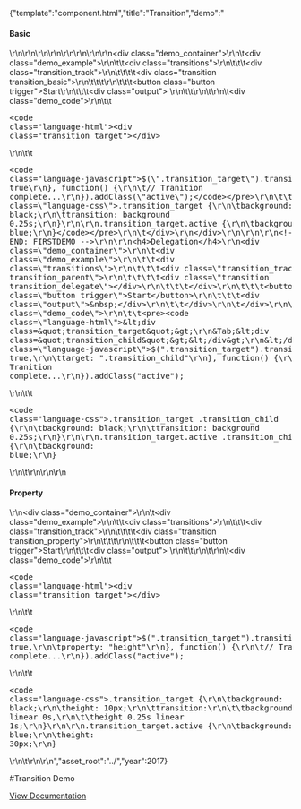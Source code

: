 {"template":"component.html","title":"Transition","demo":"<h4>Basic</h4>\r\n\r\n<!-- START: FIRSTDEMO -->\r\n\r\n<style>\r\n\t.transitions { margin: 0 0 20px; }\r\n\t.transition_track { background: #fff; border: 1px solid #455a64; margin: 20px 0; }\r\n\t.transition { background-color: #00bcd4; height: 30px; width: 10%;\r\n\t\t-webkit-transition: margin 0.5s ease, height 0.5s linear 0.5s;\r\n\t\t\t\ttransition: margin 0.5s ease, height 0.5s linear 0.5s;\r\n\t}\r\n\t.transition.move { margin-left: 90%; }\r\n\t.transition_property.move {\r\n\t\theight: 50px;\r\n\t}\r\n\r\n\t.output { display: inline-block; margin: 0 0 0 10px; }\r\n</style>\r\n\r\n<script>\r\n\t$(function() {\r\n\t\t$(\".transition_basic\").transition({\r\n\t\t\talways: true\r\n\t\t}, complete);\r\n\r\n\t\t$(\".transition_parent\").transition({\r\n\t\t\talways: true,\r\n\t\t\ttarget: \".transition_delegate\"\r\n\t\t}, complete);\r\n\r\n\t\t$(\".transition_property\").transition({\r\n\t\t\talways: true,\r\n\t\t\tproperty: \"height\"\r\n\t\t}, complete);\r\n\r\n\t\t$(\".trigger\").on(\"click\", start);\r\n\t});\r\n\r\n\tfunction start() {\r\n\t\tvar $target = $(this).parent(\".transitions\").find(\".transition\");\r\n\r\n\t\tif (!$target.hasClass(\"animating\")) {\r\n\t\t\t$target.toggleClass(\"move\")\r\n\t\t\t\t   .addClass(\"animating\");\r\n\r\n\t\t\toutput($target, \" \");\r\n\t\t}\r\n\t}\r\n\r\n\tfunction complete() {\r\n\t\tvar $target = $(this);\r\n\r\n\t\tif (!$target.hasClass(\"transition\")) {\r\n\t\t\t$target = $(this).find(\".transition\");\r\n\t\t}\r\n\r\n\t\t$target.removeClass(\"animating\");\r\n\t\toutput($target, \"Complete\");\r\n\t}\r\n\r\n\tfunction output($target, text) {\r\n\t\t$target.parents(\".transitions\").find(\".output\").text(text);\r\n\t}\r\n</script>\r\n\r\n<div class=\"demo_container\">\r\n\t<div class=\"demo_example\">\r\n\t\t<div class=\"transitions\">\r\n\t\t\t<div class=\"transition_track\">\r\n\t\t\t\t<div class=\"transition transition_basic\"></div>\r\n\t\t\t</div>\r\n\t\t\t<button class=\"button trigger\">Start</button>\r\n\t\t\t<div class=\"output\">&nbsp;</div>\r\n\t\t</div>\r\n\t</div>\r\n\t<div class=\"demo_code\">\r\n\t\t<pre><code class=\"language-html\">&lt;div class=&quot;transition_target&quot;&gt;&lt;/div&gt;</code></pre>\r\n\t\t<pre><code class=\"language-javascript\">$(\".transition_target\").transition({\r\n\talways: true\r\n}, function() {\r\n\t// Tranition complete...\r\n}).addClass(\"active\");</code></pre>\r\n\t\t<pre><code class=\"language-css\">.transition_target {\r\n\tbackground: black;\r\n\ttransition: background 0.25s;\r\n}\r\n\r\n.transition_target.active {\r\n\tbackground: blue;\r\n}</code></pre>\r\n\t</div>\r\n</div>\r\n\r\n\r\n<!-- END: FIRSTDEMO -->\r\n\r\n<h4>Delegation</h4>\r\n<div class=\"demo_container\">\r\n\t<div class=\"demo_example\">\r\n\t\t<div class=\"transitions\">\r\n\t\t\t<div class=\"transition_track transition_parent\">\r\n\t\t\t\t<div class=\"transition transition_delegate\"></div>\r\n\t\t\t</div>\r\n\t\t\t<button class=\"button trigger\">Start</button>\r\n\t\t\t<div class=\"output\">&nbsp;</div>\r\n\t\t</div>\r\n\t</div>\r\n\t<div class=\"demo_code\">\r\n\t\t<pre><code class=\"language-html\">&lt;div class=&quot;transition_target&quot;&gt;\r\n&Tab;&lt;div class=&quot;transition_child&quot;&gt;&lt;/div&gt;\r\n&lt;/div&gt;</code></pre>\r\n\t\t<pre><code class=\"language-javascript\">$(\".transition_target\").transition({\r\n\talways: true,\r\n\ttarget: \".transition_child\"\r\n}, function() {\r\n\t// Tranition complete...\r\n}).addClass(\"active\");</code></pre>\r\n\t\t<pre><code class=\"language-css\">.transition_target .transition_child {\r\n\tbackground: black;\r\n\ttransition: background 0.25s;\r\n}\r\n\r\n.transition_target.active .transition_child {\r\n\tbackground: blue;\r\n}</code></pre>\r\n\t</div>\r\n</div>\r\n\r\n<h4>Property</h4>\r\n<div class=\"demo_container\">\r\n\t<div class=\"demo_example\">\r\n\t\t<div class=\"transitions\">\r\n\t\t\t<div class=\"transition_track\">\r\n\t\t\t\t<div class=\"transition transition_property\"></div>\r\n\t\t\t</div>\r\n\t\t\t<button class=\"button trigger\">Start</button>\r\n\t\t\t<div class=\"output\">&nbsp;</div>\r\n\t\t</div>\r\n\t</div>\r\n\t<div class=\"demo_code\">\r\n\t\t<pre><code class=\"language-html\">&lt;div class=&quot;transition_target&quot;&gt;&lt;/div&gt;</code></pre>\r\n\t\t<pre><code class=\"language-javascript\">$(\".transition_target\").transition({\r\n\talways: true,\r\n\tproperty: \"height\"\r\n}, function() {\r\n\t// Tranition complete...\r\n}).addClass(\"active\");</code></pre>\r\n\t\t<pre><code class=\"language-css\">.transition_target {\r\n\tbackground: black;\r\n\theight: 10px;\r\n\ttransition:\r\n\t\tbackground 0.25s linear 0s,\r\n\t\theight 0.25s linear 1s;\r\n}\r\n\r\n.transition_target.active {\r\n\tbackground: blue;\r\n\theight: 30px;\r\n}</code></pre>\r\n\t</div>\r\n</div>\r\n","asset_root":"../","year":2017}

 #Transition Demo
<p class="back_link"><a href="https://formstone.it/components/transition">View Documentation</a></p>